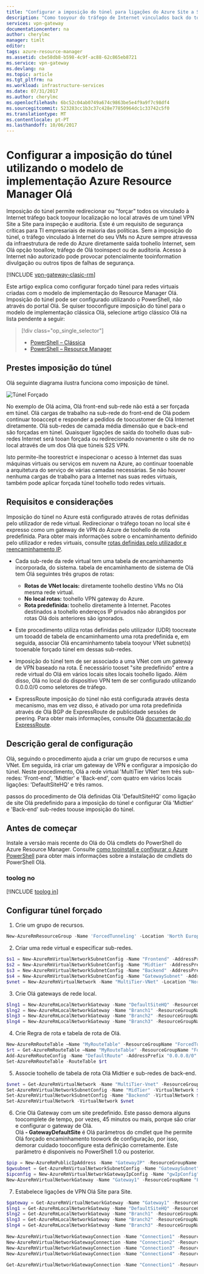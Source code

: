 ```yaml
---
title: "Configurar a imposição do túnel para ligações do Azure Site a Site: Resource Manager | Microsoft Docs"
description: "Como tooyour do tráfego de Internet vinculados back do tooredirect ou 'force' todos os localização no local."
services: vpn-gateway
documentationcenter: na
author: cherylmc
manager: timlt
editor: 
tags: azure-resource-manager
ms.assetid: cbe58db8-b598-4c9f-ac88-62c865eb8721
ms.service: vpn-gateway
ms.devlang: na
ms.topic: article
ms.tgt_pltfrm: na
ms.workload: infrastructure-services
ms.date: 07/31/2017
ms.author: cherylmc
ms.openlocfilehash: 6bc52c04ab0749a674c9863be5e4f9a9f7c98df4
ms.sourcegitcommit: 523283cc1b3c37c428e77850964dc1c33742c5f0
ms.translationtype: MT
ms.contentlocale: pt-PT
ms.lasthandoff: 10/06/2017
---
```

# <a name="configure-forced-tunneling-using-hello-azure-resource-manager-deployment-model"></a>Configurar a imposição do túnel utilizando o modelo de implementação Azure Resource Manager Olá

Imposição do túnel permite redirecionar ou "forçar" todos os vinculado à Internet tráfego back tooyour localização no local através de um túnel VPN Site a Site para inspeção e auditoria. Este é um requisito de segurança críticas para TI empresariais de maioria das políticas. Sem a imposição do túnel, o tráfego vinculado à Internet do seu VMs no Azure sempre atravessa da infraestrutura de rede do Azure diretamente saída toohello Internet, sem Olá opção tooallow, tráfego de Olá tooinspect ou de auditoria. Acesso à Internet não autorizado pode provocar potencialmente tooinformation divulgação ou outros tipos de falhas de segurança.

[!INCLUDE [vpn-gateway-clasic-rm](../../includes/vpn-gateway-classic-rm-include.md)] 

Este artigo explica como configurar forçado túnel para redes virtuais criadas com o modelo de implementação do Resource Manager Olá. Imposição do túnel pode ser configurado utilizando o PowerShell, não através do portal Olá. Se quiser tooconfigure imposição do túnel para o modelo de implementação clássica Olá, selecione artigo clássico Olá na lista pendente a seguir:

> [!div class="op_single_selector"]
> * [PowerShell – Clássica](vpn-gateway-about-forced-tunneling.md)
> * [PowerShell – Resource Manager](vpn-gateway-forced-tunneling-rm.md)
> 
> 

## <a name="about-forced-tunneling"></a>Prestes imposição do túnel

Olá seguinte diagrama ilustra funciona como imposição de túnel. 

![Túnel Forçado](./media/vpn-gateway-forced-tunneling-rm/forced-tunnel.png)

No exemplo de Olá acima, Olá front-end sub-rede não está a ser forçada em túnel. Olá cargas de trabalho na sub-rede do front-end de Olá podem continuar tooaccept e responder a pedidos de toocustomer de Olá Internet diretamente. Olá sub-redes de camada média dimensão que e back-end são forçadas em túnel. Quaisquer ligações de saída do toohello duas sub-redes Internet será tooan forçada ou redirecionado novamente o site de no local através de um dos Olá que túneis S2S VPN.

Isto permite-lhe toorestrict e inspecionar o acesso à Internet das suas máquinas virtuais ou serviços em nuvem na Azure, ao continuar tooenable a arquitetura do serviço de várias camadas necessárias. Se não houver nenhuma cargas de trabalho para a Internet nas suas redes virtuais, também pode aplicar forçada túnel toohello todo redes virtuais.

## <a name="requirements-and-considerations"></a>Requisitos e considerações

Imposição do túnel no Azure está configurado através de rotas definidas pelo utilizador de rede virtual. Redirecionar o tráfego tooan no local site é expresso como um gateway de VPN do Azure de toohello de rota predefinida. Para obter mais informações sobre o encaminhamento definido pelo utilizador e redes virtuais, consulte [rotas definidas pelo utilizador e reencaminhamento IP](../virtual-network/virtual-networks-udr-overview.md).

* Cada sub-rede da rede virtual tem uma tabela de encaminhamento incorporada, do sistema. tabela de encaminhamento de sistema de Olá tem Olá seguintes três grupos de rotas:
  
  * **Rotas de VNet locais:** diretamente toohello destino VMs no Olá mesma rede virtual.
  * **No local rotas:** toohello VPN gateway do Azure.
  * **Rota predefinida:** toohello diretamente à Internet. Pacotes destinados a toohello endereços IP privados não abrangidos por rotas Olá dois anteriores são ignorados.
* Este procedimento utiliza rotas definidas pelo utilizador (UDR) toocreate um tooadd de tabela de encaminhamento uma rota predefinida e, em seguida, associar Olá encaminhamento tabela tooyour VNet subnet(s) tooenable forçado túnel em dessas sub-redes.
* Imposição do túnel tem de ser associado a uma VNet com um gateway de VPN baseado na rota. É necessário tooset "site predefinido" entre a rede virtual do Olá em vários locais sites locais toohello ligado. Além disso, Olá no local do dispositivo VPN tem de ser configurado utilizando 0.0.0.0/0 como seletores de tráfego. 
* ExpressRoute imposição do túnel não está configurada através desta mecanismo, mas em vez disso, é ativado por uma rota predefinida através de Olá BGP de ExpressRoute de publicidade sessões de peering. Para obter mais informações, consulte Olá [documentação do ExpressRoute](https://azure.microsoft.com/documentation/services/expressroute/).

## <a name="configuration-overview"></a>Descrição geral de configuração

Olá, seguindo o procedimento ajuda a criar um grupo de recursos e uma VNet. Em seguida, irá criar um gateway de VPN e configurar a imposição do túnel. Neste procedimento, Olá a rede virtual 'MultiTier VNet' tem três sub-redes: 'Front-end', 'Midtier' e 'Back-end', com quatro em vários locais ligações: 'DefaultSiteHQ' e três ramos.

passos do procedimento de Olá definidas Olá 'DefaultSiteHQ' como ligação de site Olá predefinido para a imposição do túnel e configurar Olá 'Midtier' e 'Back-end' sub-redes toouse imposição do túnel.

## <a name="before-you-begin"></a>Antes de começar

Instale a versão mais recente do Olá do Olá cmdlets do PowerShell do Azure Resource Manager. Consulte [como tooinstall e configurar o Azure PowerShell](/powershell/azure/overview) para obter mais informações sobre a instalação de cmdlets do PowerShell Olá.

### <a name="toolog-in"></a>toolog no

[!INCLUDE [toolog in](../../includes/vpn-gateway-ps-login-include.md)]

## <a name="configure-forced-tunneling"></a>Configurar túnel forçado

1. Crie um grupo de recursos.

  ```powershell
  New-AzureRmResourceGroup -Name 'ForcedTunneling' -Location 'North Europe'
  ```
2. Criar uma rede virtual e especificar sub-redes.

  ```powershell 
  $s1 = New-AzureRmVirtualNetworkSubnetConfig -Name "Frontend" -AddressPrefix "10.1.0.0/24"
  $s2 = New-AzureRmVirtualNetworkSubnetConfig -Name "Midtier" -AddressPrefix "10.1.1.0/24"
  $s3 = New-AzureRmVirtualNetworkSubnetConfig -Name "Backend" -AddressPrefix "10.1.2.0/24"
  $s4 = New-AzureRmVirtualNetworkSubnetConfig -Name "GatewaySubnet" -AddressPrefix "10.1.200.0/28"
  $vnet = New-AzureRmVirtualNetwork -Name "MultiTier-VNet" -Location "North Europe" -ResourceGroupName "ForcedTunneling" -AddressPrefix "10.1.0.0/16" -Subnet $s1,$s2,$s3,$s4
  ```
3. Crie Olá gateways de rede local.

  ```powershell
  $lng1 = New-AzureRmLocalNetworkGateway -Name "DefaultSiteHQ" -ResourceGroupName "ForcedTunneling" -Location "North Europe" -GatewayIpAddress "111.111.111.111" -AddressPrefix "192.168.1.0/24"
  $lng2 = New-AzureRmLocalNetworkGateway -Name "Branch1" -ResourceGroupName "ForcedTunneling" -Location "North Europe" -GatewayIpAddress "111.111.111.112" -AddressPrefix "192.168.2.0/24"
  $lng3 = New-AzureRmLocalNetworkGateway -Name "Branch2" -ResourceGroupName "ForcedTunneling" -Location "North Europe" -GatewayIpAddress "111.111.111.113" -AddressPrefix "192.168.3.0/24"
  $lng4 = New-AzureRmLocalNetworkGateway -Name "Branch3" -ResourceGroupName "ForcedTunneling" -Location "North Europe" -GatewayIpAddress "111.111.111.114" -AddressPrefix "192.168.4.0/24"
  ```
4. Crie Regra de rota e tabela de rota de Olá.

  ```powershell
  New-AzureRmRouteTable –Name "MyRouteTable" -ResourceGroupName "ForcedTunneling" –Location "North Europe"
  $rt = Get-AzureRmRouteTable –Name "MyRouteTable" -ResourceGroupName "ForcedTunneling" 
  Add-AzureRmRouteConfig -Name "DefaultRoute" -AddressPrefix "0.0.0.0/0" -NextHopType VirtualNetworkGateway -RouteTable $rt
  Set-AzureRmRouteTable -RouteTable $rt
  ```
5. Associe toohello de tabela de rota Olá Midtier e sub-redes de back-end.

  ```powershell
  $vnet = Get-AzureRmVirtualNetwork -Name "MultiTier-Vnet" -ResourceGroupName "ForcedTunneling"
  Set-AzureRmVirtualNetworkSubnetConfig -Name "MidTier" -VirtualNetwork $vnet -AddressPrefix "10.1.1.0/24" -RouteTable $rt
  Set-AzureRmVirtualNetworkSubnetConfig -Name "Backend" -VirtualNetwork $vnet -AddressPrefix "10.1.2.0/24" -RouteTable $rt
  Set-AzureRmVirtualNetwork -VirtualNetwork $vnet
  ```
6. Crie Olá Gateway com um site predefinido. Este passo demora alguns toocomplete de tempo, por vezes, 45 minutos ou mais, porque são criar e configurar o gateway de Olá.<br> Olá **- GatewayDefaultSite** é Olá parâmetros do cmdlet que lhe permite Olá forçado encaminhamento toowork de configuração, por isso, demorar cuidado tooconfigure esta definição corretamente. Este parâmetro é disponíveis no PowerShell 1.0 ou posterior.

  ```powershell
  $pip = New-AzureRmPublicIpAddress -Name "GatewayIP" -ResourceGroupName "ForcedTunneling" -Location "North Europe" -AllocationMethod Dynamic
  $gwsubnet = Get-AzureRmVirtualNetworkSubnetConfig -Name "GatewaySubnet" -VirtualNetwork $vnet
  $ipconfig = New-AzureRmVirtualNetworkGatewayIpConfig -Name "gwIpConfig" -SubnetId $gwsubnet.Id -PublicIpAddressId $pip.Id
  New-AzureRmVirtualNetworkGateway -Name "Gateway1" -ResourceGroupName "ForcedTunneling" -Location "North Europe" -IpConfigurations $ipconfig -GatewayType Vpn -VpnType RouteBased -GatewaySku VpnGw1 -GatewayDefaultSite $lng1 -EnableBgp $false
  ```
7. Estabelece ligações de VPN Olá Site para Site.

  ```powershell
  $gateway = Get-AzureRmVirtualNetworkGateway -Name "Gateway1" -ResourceGroupName "ForcedTunneling"
  $lng1 = Get-AzureRmLocalNetworkGateway -Name "DefaultSiteHQ" -ResourceGroupName "ForcedTunneling" 
  $lng2 = Get-AzureRmLocalNetworkGateway -Name "Branch1" -ResourceGroupName "ForcedTunneling" 
  $lng3 = Get-AzureRmLocalNetworkGateway -Name "Branch2" -ResourceGroupName "ForcedTunneling" 
  $lng4 = Get-AzureRmLocalNetworkGateway -Name "Branch3" -ResourceGroupName "ForcedTunneling" 
    
  New-AzureRmVirtualNetworkGatewayConnection -Name "Connection1" -ResourceGroupName "ForcedTunneling" -Location "North Europe" -VirtualNetworkGateway1 $gateway -LocalNetworkGateway2 $lng1 -ConnectionType IPsec -SharedKey "preSharedKey"
  New-AzureRmVirtualNetworkGatewayConnection -Name "Connection2" -ResourceGroupName "ForcedTunneling" -Location "North Europe" -VirtualNetworkGateway1 $gateway -LocalNetworkGateway2 $lng2 -ConnectionType IPsec -SharedKey "preSharedKey"
  New-AzureRmVirtualNetworkGatewayConnection -Name "Connection3" -ResourceGroupName "ForcedTunneling" -Location "North Europe" -VirtualNetworkGateway1 $gateway -LocalNetworkGateway2 $lng3 -ConnectionType IPsec -SharedKey "preSharedKey"
  New-AzureRmVirtualNetworkGatewayConnection -Name "Connection4" -ResourceGroupName "ForcedTunneling" -Location "North Europe" -VirtualNetworkGateway1 $gateway -LocalNetworkGateway2 $lng4 -ConnectionType IPsec -SharedKey "preSharedKey"
    
  Get-AzureRmVirtualNetworkGatewayConnection -Name "Connection1" -ResourceGroupName "ForcedTunneling"
  ```